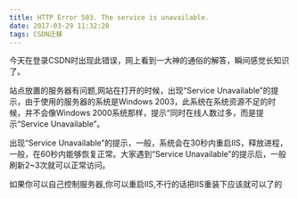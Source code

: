 ```yaml
---
title: HTTP Error 503. The service is unavailable.
date: 2017-03-29 11:32:20
tags: CSDN迁移
---
```

   今天在登录CSDN时出现此错误，网上看到一大神的通俗的解答，瞬间感觉长知识了。

 站点放置的服务器有问题,网站在打开的时候，出现“Service Unavailable”的提示，由于使用的服务器的系统是Windows 2003，此系统在系统资源不足的时候，并不会像Windows 2000系统那样，提示“同时在线人数过多，而是提示“Service Unavailable”。 

   
出现“Service Unavailable”的提示，一般，系统会在30秒内重启IIS，释放进程，一般，在60秒内能够恢复正常。大家遇到“Service Unavailable”的提示后，一般刷新2~3次就可以正常访问。  
  
如果你可以自己控制服务器,你可以重启IIS,不行的话把IIS重装下应该就可以了的   
 